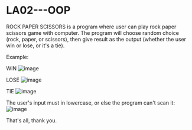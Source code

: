 # LA02---OOP
ROCK PAPER SCISSORS is a program where user can play rock paper scissors game with computer.
The program will choose random choice (rock, paper, or scissors), then give result as the output (whether the user win or lose, or it's a tie).

Example:

WIN
![image](https://user-images.githubusercontent.com/89137453/224530717-7ce7e799-45f3-4205-8eed-5884c30e4559.png)

LOSE
![image](https://user-images.githubusercontent.com/89137453/224530825-e8526126-c254-45c3-82e8-59066d5971bc.png)

TIE
![image](https://user-images.githubusercontent.com/89137453/224530808-d1d32dc1-4112-4f83-a97f-6e1ae27400ab.png)

The user's input must in lowercase, or else the program can't scan it:
![image](https://user-images.githubusercontent.com/89137453/224530768-d40aae87-eb98-42e7-afc2-2886ee3adb04.png)

That's all, thank you.
